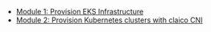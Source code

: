 
- [Module 1: Provision EKS Infrastructure ](modules/provision-eks-infra.md)
- [Module 2: Provision Kubernetes clusters with claico CNI](modules/provision-kubernetes-clusters.md)
